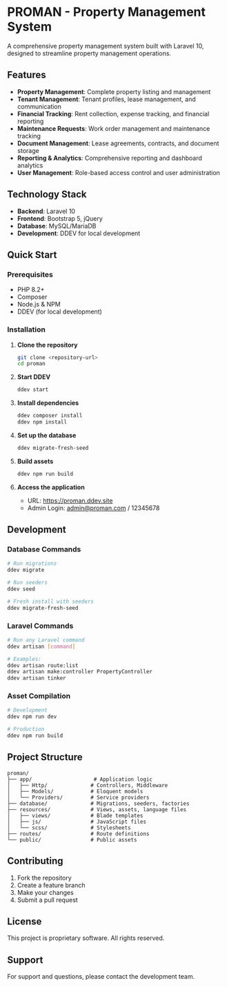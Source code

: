 # PROMAN - Property Management System

A comprehensive property management system built with Laravel 10, designed to streamline property management operations.

## Features

- **Property Management**: Complete property listing and management
- **Tenant Management**: Tenant profiles, lease management, and communication
- **Financial Tracking**: Rent collection, expense tracking, and financial reporting
- **Maintenance Requests**: Work order management and maintenance tracking
- **Document Management**: Lease agreements, contracts, and document storage
- **Reporting & Analytics**: Comprehensive reporting and dashboard analytics
- **User Management**: Role-based access control and user administration

## Technology Stack

- **Backend**: Laravel 10
- **Frontend**: Bootstrap 5, jQuery
- **Database**: MySQL/MariaDB
- **Development**: DDEV for local development

## Quick Start

### Prerequisites

- PHP 8.2+
- Composer
- Node.js & NPM
- DDEV (for local development)

### Installation

1. **Clone the repository**
   ```bash
   git clone <repository-url>
   cd proman
   ```

2. **Start DDEV**
   ```bash
   ddev start
   ```

3. **Install dependencies**
   ```bash
   ddev composer install
   ddev npm install
   ```

4. **Set up the database**
   ```bash
   ddev migrate-fresh-seed
   ```

5. **Build assets**
   ```bash
   ddev npm run build
   ```

6. **Access the application**
   - URL: https://proman.ddev.site
   - Admin Login: admin@proman.com / 12345678

## Development

### Database Commands

```bash
# Run migrations
ddev migrate

# Run seeders
ddev seed

# Fresh install with seeders
ddev migrate-fresh-seed
```

### Laravel Commands

```bash
# Run any Laravel command
ddev artisan [command]

# Examples:
ddev artisan route:list
ddev artisan make:controller PropertyController
ddev artisan tinker
```

### Asset Compilation

```bash
# Development
ddev npm run dev

# Production
ddev npm run build
```

## Project Structure

```
proman/
├── app/                    # Application logic
│   ├── Http/              # Controllers, Middleware
│   ├── Models/            # Eloquent models
│   └── Providers/         # Service providers
├── database/              # Migrations, seeders, factories
├── resources/             # Views, assets, language files
│   ├── views/             # Blade templates
│   ├── js/                # JavaScript files
│   └── scss/              # Stylesheets
├── routes/                # Route definitions
└── public/                # Public assets
```

## Contributing

1. Fork the repository
2. Create a feature branch
3. Make your changes
4. Submit a pull request

## License

This project is proprietary software. All rights reserved.

## Support

For support and questions, please contact the development team.
